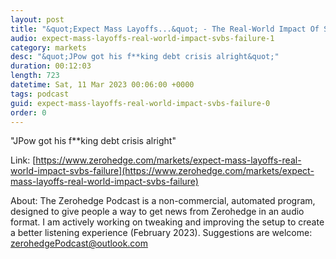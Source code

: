 ```yaml
---
layout: post
title: "&quot;Expect Mass Layoffs...&quot; - The Real-World Impact Of SVB's Failure"
audio: expect-mass-layoffs-real-world-impact-svbs-failure-1
category: markets
desc: "&quot;JPow got his f**king debt crisis alright&quot;"
duration: 00:12:03
length: 723
datetime: Sat, 11 Mar 2023 00:06:00 +0000
tags: podcast
guid: expect-mass-layoffs-real-world-impact-svbs-failure-0
order: 0
---
```

&quot;JPow got his f**king debt crisis alright&quot;

Link: [https://www.zerohedge.com/markets/expect-mass-layoffs-real-world-impact-svbs-failure](https://www.zerohedge.com/markets/expect-mass-layoffs-real-world-impact-svbs-failure)

About: The Zerohedge Podcast is a non-commercial, automated program, designed to give people a way to get news from Zerohedge in an audio format.  I am actively working on tweaking and improving the setup to create a better listening experience (February 2023).  Suggestions are welcome: [zerohedgePodcast@outlook.com](mailto:zerohedgePodcast@outlook.com)
